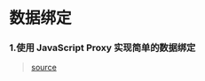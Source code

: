 # 数据绑定

### 1.使用 JavaScript Proxy 实现简单的数据绑定

> [source](https://github.com/Advanced-Frontend/Daily-Interview-Question/issues/123)
